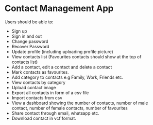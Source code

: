 # Contact Management App

Users should be able to:
- Sign up
- Sign in and out
- Change password
- Recover Password
- Update profile (including uploading profile picture)
- View contacts list (Favourites contacts should show at the top of contacts list)
- Add a contact, edit a contact and delete a contact
- Mark contacts as favourites.
- Add category to contacts e.g Family, Work, Friends etc.
- View contacts by category
- Upload contact image
- Export all contacts in form of a csv file
- Import contacts from csv
- View a dashboard showing the number of contacts, number of male contact, number of female contacts, number of favourites
- Share contact through email, whatsapp etc.
- Download contact in vcf format.